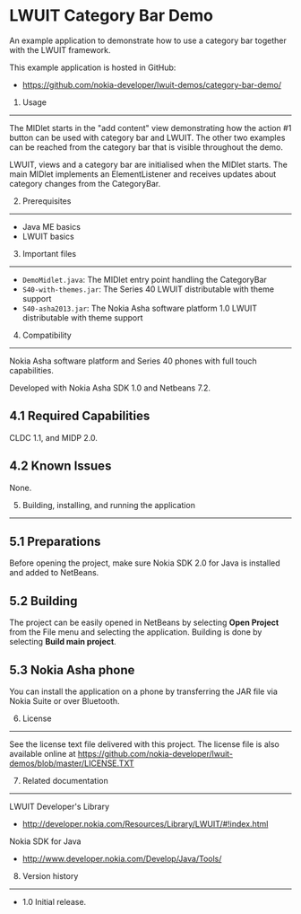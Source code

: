 LWUIT Category Bar Demo
=======================

An example application to demonstrate how to use a category bar together with
the LWUIT framework.

This example application is hosted in GitHub:
* https://github.com/nokia-developer/lwuit-demos/category-bar-demo/


1. Usage
-------------------------------------------------------------------------------

The MIDlet starts in the "add content" view demonstrating how the action #1
button can be used with category bar and LWUIT. The other two examples can be 
reached from the category bar that is visible throughout the demo.

LWUIT, views and a category bar are initialised when the MIDlet starts. The
main MIDlet implements an ElementListener and receives updates about category
changes from the CategoryBar.


2. Prerequisites
-------------------------------------------------------------------------------

* Java ME basics
* LWUIT basics


3. Important files
-------------------------------------------------------------------------------

* `DemoMidlet.java`: The MIDlet entry point handling the CategoryBar
* `S40-with-themes.jar`: The Series 40 LWUIT distributable with theme support
* `S40-asha2013.jar`: The Nokia Asha software platform 1.0 LWUIT distributable with
   theme support

4. Compatibility
-------------------------------------------------------------------------------

Nokia Asha software platform and Series 40 phones with full touch
capabilities.

Developed with Nokia Asha SDK 1.0 and Netbeans 7.2.

4.1 Required Capabilities
-------------------------

CLDC 1.1, and MIDP 2.0.

4.2 Known Issues
----------------

None.


5. Building, installing, and running the application
-------------------------------------------------------------------------------

5.1 Preparations
----------------

Before opening the project, make sure Nokia SDK 2.0 for Java is installed and
added to NetBeans.

5.2 Building
--------------------

The project can be easily opened in NetBeans by selecting **Open Project** from
the File menu and selecting the application. Building is done by selecting
**Build main project**.

5.3 Nokia Asha phone
--------------------

You can install the application on a phone by transferring the JAR file
via Nokia Suite or over Bluetooth.


6. License
-------------------------------------------------------------------------------

See the license text file delivered with this project. The license file is also
available online at 
https://github.com/nokia-developer/lwuit-demos/blob/master/LICENSE.TXT


7. Related documentation
-------------------------------------------------------------------------------

LWUIT Developer's Library
* http://developer.nokia.com/Resources/Library/LWUIT/#!index.html

Nokia SDK for Java
* http://www.developer.nokia.com/Develop/Java/Tools/


8. Version history
-------------------------------------------------------------------------------

* 1.0 Initial release.
